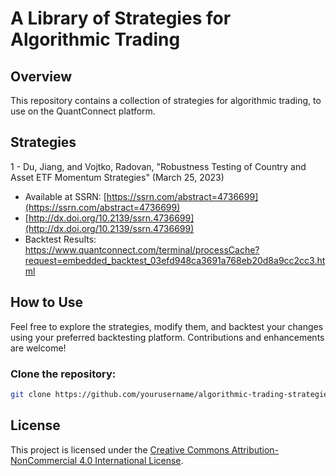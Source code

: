 # A Library of Strategies for Algorithmic Trading

## Overview
This repository contains a collection of strategies for algorithmic trading, to use on the QuantConnect platform. 

## Strategies
1 - Du, Jiang, and Vojtko, Radovan, "Robustness Testing of Country and Asset ETF Momentum Strategies" (March 25, 2023)
  - Available at SSRN: [https://ssrn.com/abstract=4736699](https://ssrn.com/abstract=4736699)
  - [http://dx.doi.org/10.2139/ssrn.4736699](http://dx.doi.org/10.2139/ssrn.4736699)
   - Backtest Results: https://www.quantconnect.com/terminal/processCache?request=embedded_backtest_03efd948ca3691a768eb20d8a9cc2cc3.html

## How to Use
Feel free to explore the strategies, modify them, and backtest your changes using your preferred backtesting platform. Contributions and enhancements are welcome!

### Clone the repository:
   ```sh
   git clone https://github.com/yourusername/algorithmic-trading-strategies.git
   ```

## License
This project is licensed under the [Creative Commons Attribution-NonCommercial 4.0 International License](https://creativecommons.org/licenses/by-nc/4.0/).
